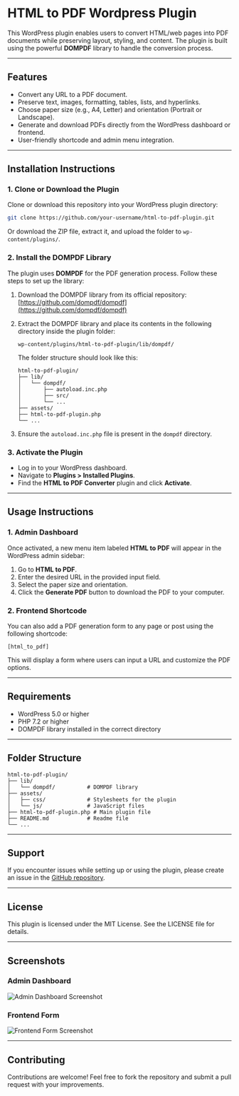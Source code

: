 # HTML to PDF Wordpress Plugin

This WordPress plugin enables users to convert HTML/web pages into PDF documents while preserving layout, styling, and content. The plugin is built using the powerful **DOMPDF** library to handle the conversion process.

---

## Features

- Convert any URL to a PDF document.
- Preserve text, images, formatting, tables, lists, and hyperlinks.
- Choose paper size (e.g., A4, Letter) and orientation (Portrait or Landscape).
- Generate and download PDFs directly from the WordPress dashboard or frontend.
- User-friendly shortcode and admin menu integration.

---

## Installation Instructions

### 1. Clone or Download the Plugin

Clone or download this repository into your WordPress plugin directory:
```bash
git clone https://github.com/your-username/html-to-pdf-plugin.git
```
Or download the ZIP file, extract it, and upload the folder to `wp-content/plugins/`.

### 2. Install the DOMPDF Library

The plugin uses **DOMPDF** for the PDF generation process. Follow these steps to set up the library:

1. Download the DOMPDF library from its official repository:
   [https://github.com/dompdf/dompdf](https://github.com/dompdf/dompdf)

2. Extract the DOMPDF library and place its contents in the following directory inside the plugin folder:
   ```
   wp-content/plugins/html-to-pdf-plugin/lib/dompdf/
   ```

   The folder structure should look like this:
   ```
   html-to-pdf-plugin/
   ├── lib/
   │   └── dompdf/
   │       ├── autoload.inc.php
   │       ├── src/
   │       └── ...
   ├── assets/
   ├── html-to-pdf-plugin.php
   └── ...
   ```

3. Ensure the `autoload.inc.php` file is present in the `dompdf` directory.

### 3. Activate the Plugin

- Log in to your WordPress dashboard.
- Navigate to **Plugins > Installed Plugins**.
- Find the **HTML to PDF Converter** plugin and click **Activate**.

---

## Usage Instructions

### 1. Admin Dashboard

Once activated, a new menu item labeled **HTML to PDF** will appear in the WordPress admin sidebar:

1. Go to **HTML to PDF**.
2. Enter the desired URL in the provided input field.
3. Select the paper size and orientation.
4. Click the **Generate PDF** button to download the PDF to your computer.

### 2. Frontend Shortcode

You can also add a PDF generation form to any page or post using the following shortcode:
```plaintext
[html_to_pdf]
```

This will display a form where users can input a URL and customize the PDF options.

---

## Requirements

- WordPress 5.0 or higher
- PHP 7.2 or higher
- DOMPDF library installed in the correct directory

---

## Folder Structure

```
html-to-pdf-plugin/
├── lib/
│   └── dompdf/          # DOMPDF library
├── assets/
│   ├── css/             # Stylesheets for the plugin
│   └── js/              # JavaScript files
├── html-to-pdf-plugin.php # Main plugin file
├── README.md            # Readme file
└── ...
```

---

## Support

If you encounter issues while setting up or using the plugin, please create an issue in the [GitHub repository](https://github.com/your-username/html-to-pdf-plugin/issues).

---

## License

This plugin is licensed under the MIT License. See the LICENSE file for details.

---

## Screenshots

### Admin Dashboard
![Admin Dashboard Screenshot](link-to-admin-dashboard-screenshot)

### Frontend Form
![Frontend Form Screenshot](link-to-frontend-form-screenshot)

---

## Contributing

Contributions are welcome! Feel free to fork the repository and submit a pull request with your improvements.

